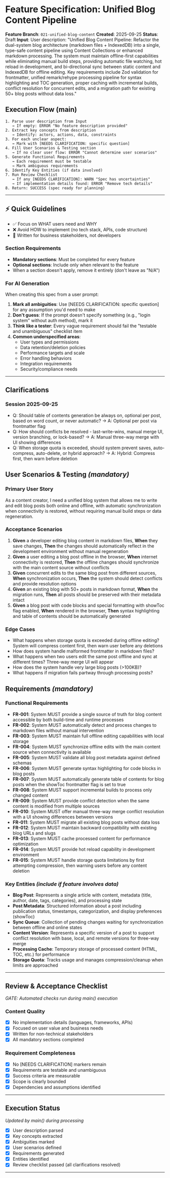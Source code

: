 # Feature Specification: Unified Blog Content Pipeline

**Feature Branch**: `021-unified-blog-content`
**Created**: 2025-09-25
**Status**: Draft
**Input**: User description: "Unified Blog Content Pipeline: Refactor the dual-system blog architecture (markdown files + IndexedDB) into a single, type-safe content pipeline using Content Collections or enhanced markdown processing. The system must maintain offline-first capabilities while eliminating manual build steps, providing automatic file watching, hot reload in development, and bi-directional sync between static content and IndexedDB for offline editing. Key requirements include Zod validation for frontmatter, unified remark/rehype processing pipeline for syntax highlighting and TOC generation, proper caching with incremental builds, conflict resolution for concurrent edits, and a migration path for existing 50+ blog posts without data loss."

## Execution Flow (main)

```
1. Parse user description from Input
   → If empty: ERROR "No feature description provided"
2. Extract key concepts from description
   → Identify: actors, actions, data, constraints
3. For each unclear aspect:
   → Mark with [NEEDS CLARIFICATION: specific question]
4. Fill User Scenarios & Testing section
   → If no clear user flow: ERROR "Cannot determine user scenarios"
5. Generate Functional Requirements
   → Each requirement must be testable
   → Mark ambiguous requirements
6. Identify Key Entities (if data involved)
7. Run Review Checklist
   → If any [NEEDS CLARIFICATION]: WARN "Spec has uncertainties"
   → If implementation details found: ERROR "Remove tech details"
8. Return: SUCCESS (spec ready for planning)
```

---

## ⚡ Quick Guidelines

- ✅ Focus on WHAT users need and WHY
- ❌ Avoid HOW to implement (no tech stack, APIs, code structure)
- 👥 Written for business stakeholders, not developers

### Section Requirements

- **Mandatory sections**: Must be completed for every feature
- **Optional sections**: Include only when relevant to the feature
- When a section doesn't apply, remove it entirely (don't leave as "N/A")

### For AI Generation

When creating this spec from a user prompt:

1. **Mark all ambiguities**: Use [NEEDS CLARIFICATION: specific question] for any assumption you'd need to make
2. **Don't guess**: If the prompt doesn't specify something (e.g., "login system" without auth method), mark it
3. **Think like a tester**: Every vague requirement should fail the "testable and unambiguous" checklist item
4. **Common underspecified areas**:
   - User types and permissions
   - Data retention/deletion policies
   - Performance targets and scale
   - Error handling behaviors
   - Integration requirements
   - Security/compliance needs

---

## Clarifications

### Session 2025-09-25

- Q: Should table of contents generation be always on, optional per post, based on word count, or never automatic? → A: Optional per post via frontmatter flag
- Q: How should conflicts be resolved - last-write-wins, manual merge UI, version branching, or lock-based? → A: Manual three-way merge with UI showing differences
- Q: When storage quota is exceeded, should system prevent saves, auto-compress, auto-delete, or hybrid approach? → A: Hybrid: Compress first, then warn before deletion

## User Scenarios & Testing _(mandatory)_

### Primary User Story

As a content creator, I need a unified blog system that allows me to write and edit blog posts both online and offline, with automatic synchronization when connectivity is restored, without requiring manual build steps or data regeneration.

### Acceptance Scenarios

1. **Given** a developer editing blog content in markdown files, **When** they save changes, **Then** the changes should automatically reflect in the development environment without manual regeneration
2. **Given** a user editing a blog post offline in the browser, **When** internet connectivity is restored, **Then** the offline changes should synchronize with the main content source without conflicts
3. **Given** concurrent edits to the same blog post from different sources, **When** synchronization occurs, **Then** the system should detect conflicts and provide resolution options
4. **Given** an existing blog with 50+ posts in markdown format, **When** the migration runs, **Then** all posts should be preserved with their metadata intact
5. **Given** a blog post with code blocks and special formatting with showToc flag enabled, **When** rendered in the browser, **Then** syntax highlighting and table of contents should be automatically generated

### Edge Cases

- What happens when storage quota is exceeded during offline editing? System will compress content first, then warn user before any deletions
- How does system handle malformed frontmatter in markdown files?
- What happens when two users edit the same post offline and sync at different times? Three-way merge UI will appear
- How does the system handle very large blog posts (>100KB)?
- What happens if migration fails partway through processing posts?

## Requirements _(mandatory)_

### Functional Requirements

- **FR-001**: System MUST provide a single source of truth for blog content accessible by both build-time and runtime processes
- **FR-002**: System MUST automatically detect and process changes to markdown files without manual intervention
- **FR-003**: System MUST maintain full offline editing capabilities with local storage
- **FR-004**: System MUST synchronize offline edits with the main content source when connectivity is available
- **FR-005**: System MUST validate all blog post metadata against defined schemas
- **FR-006**: System MUST generate syntax highlighting for code blocks in blog posts
- **FR-007**: System MUST automatically generate table of contents for blog posts when the showToc frontmatter flag is set to true
- **FR-008**: System MUST support incremental builds to process only changed content
- **FR-009**: System MUST provide conflict detection when the same content is modified from multiple sources
- **FR-010**: System MUST offer manual three-way merge conflict resolution with a UI showing differences between versions
- **FR-011**: System MUST migrate all existing blog posts without data loss
- **FR-012**: System MUST maintain backward compatibility with existing blog URLs and slugs
- **FR-013**: System MUST cache processed content for performance optimization
- **FR-014**: System MUST provide hot reload capability in development environment
- **FR-015**: System MUST handle storage quota limitations by first attempting compression, then warning users before any content deletion

### Key Entities _(include if feature involves data)_

- **Blog Post**: Represents a single article with content, metadata (title, author, date, tags, categories), and processing state
- **Post Metadata**: Structured information about a post including publication status, timestamps, categorization, and display preferences (showToc)
- **Sync Queue**: Collection of pending changes waiting for synchronization between offline and online states
- **Content Version**: Represents a specific version of a post to support conflict resolution with base, local, and remote versions for three-way merge
- **Processing Cache**: Temporary storage of processed content (HTML, TOC, etc.) for performance
- **Storage Quota**: Tracks usage and manages compression/cleanup when limits are approached

---

## Review & Acceptance Checklist

_GATE: Automated checks run during main() execution_

### Content Quality

- [x] No implementation details (languages, frameworks, APIs)
- [x] Focused on user value and business needs
- [x] Written for non-technical stakeholders
- [x] All mandatory sections completed

### Requirement Completeness

- [x] No [NEEDS CLARIFICATION] markers remain
- [x] Requirements are testable and unambiguous
- [x] Success criteria are measurable
- [x] Scope is clearly bounded
- [x] Dependencies and assumptions identified

---

## Execution Status

_Updated by main() during processing_

- [x] User description parsed
- [x] Key concepts extracted
- [x] Ambiguities marked
- [x] User scenarios defined
- [x] Requirements generated
- [x] Entities identified
- [x] Review checklist passed (all clarifications resolved)

---
